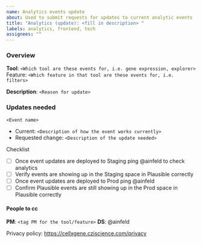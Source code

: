 ```yaml
---
name: Analytics events update
about: Used to submit requests for updates to current analytic events
title: "Analytics (update): <fill in description> "
labels: analytics, frontend, tech
assignees: ""
---
```


### Overview

**Tool**: `<Which tool are these events for, i.e. gene expression, explorer>`
Feature: `<Which feature in that tool are these events for, i.e. filters>`

**Description**: `<Reason for update>`

### Updates needed

`<Event name>`

- Current: `<Description of how the event works currently>`
- Requested change: `<Description of the update needed>`

Checklist

- [ ] Once event updates are deployed to Staging ping @ainfeld to check analytics
- [ ] Verify events are showing up in the Staging space in Plausible correctly
- [ ] Once event updates are deployed to Prod ping @ainfeld
- [ ] Confirm Plausible events are still showing up in the Prod space in Plausible correctly

#### People to cc

**PM**: `<tag PM for the tool/feature>`
**DS**: @ainfeld

Privacy policy: https://cellxgene.cziscience.com/privacy
